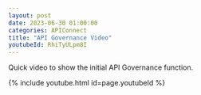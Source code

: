 ```yaml
---
layout: post
date: 2023-06-30 01:00:00
categories: APIConnect
title: "API Governance Video"
youtubeId: RhiTyULpm8I
---
```


Quick video to show the initial API Governance function.

{% include youtube.html id=page.youtubeId %}
